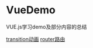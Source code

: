 # VueDemo
VUE.js学习demo及部分内容的总结

[transition动画](https://github.com/tozlam/VueDemo/tree/master/transition)
[router路由](https://github.com/tozlam/VueDemo/tree/master/router)
